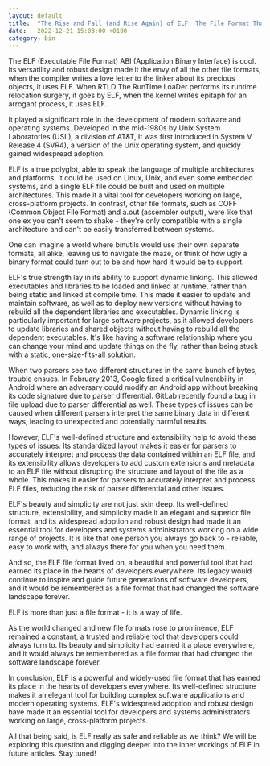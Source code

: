 ```yaml
---
layout: default
title:  "The Rise and Fall (and Rise Again) of ELF: The File Format That Changed the Game"
date:   2022-12-21 15:03:00 +0100
category: bin
---
```


The ELF (Executable File Format) ABI (Application Binary Interface) is cool. 
Its versatility and robust design made it the envy of all the other file formats,
when the compiler writes a love letter to the linker about its precious objects, it uses ELF. 
When RTLD The RunTime LoaDer performs  its runtime relocation surgery, it goes by ELF,
when the kernel writes epitaph for an arrogant process, it uses ELF.

It played a significant role in the development of modern software and operating systems.
Developed in the mid-1980s by Unix System Laboratories (USL), a division of AT&T,
It was first introduced in System V Release 4 (SVR4), a version of the Unix operating system,
and quickly gained widespread adoption.

ELF is a true polyglot, able to speak the language of multiple architectures and platforms.
It could be used on Linux, Unix, and even some embedded systems,
and a single ELF file could be built and used on multiple architectures.
This made it a vital tool for developers working on large, cross-platform projects.
In contrast, other file formats, such as COFF (Common Object File Format) and a.out (assembler output),
were like that one ex you can't seem to shake -
they're only compatible with a single architecture and can't be easily transferred between systems.

One can imagine a world where binutils would use their own separate formats, all alike, leaving us to navigate the maze,
or think of how ugly a binary format could turn out to be and how hard it would be to support.

ELF's true strength lay in its ability to support dynamic linking.
This allowed executables and libraries to be loaded and linked at runtime,
rather than being static and linked at compile time.
This made it easier to update and maintain software,
as well as to deploy new versions without having to rebuild all the dependent libraries and executables.
Dynamic linking is particularly important for large software projects,
as it allowed developers to update libraries and shared objects without having to rebuild all the dependent executables.
It's like having a software relationship where you can change your mind and update things on the fly,
rather than being stuck with a static, one-size-fits-all solution.

When two parsers see two different structures in the same bunch of bytes, trouble ensues.
In February 2013, Google fixed a critical vulnerability in Android where an adversary could modify an Android app
without breaking its code signature due to parser differential.
GitLab recently found a bug in file upload due to parser differential as well.
These types of issues can be caused when different parsers interpret the same binary data in different ways,
leading to unexpected and potentially harmful results.

However, ELF's well-defined structure and extensibility help to avoid these types of issues.
Its standardized layout makes it easier for parsers to accurately interpret and process the data
contained within an ELF file, and its extensibility allows developers to add custom extensions and metadata
to an ELF file without disrupting the structure and layout of the file as a whole.
This makes it easier for parsers to accurately interpret and process ELF files,
reducing the risk of parser differential and other issues.

ELF's beauty and simplicity are not just skin deep. Its well-defined structure,
extensibility, and simplicity made it an elegant and superior file format,
and its widespread adoption and robust design had made it an essential tool for developers and systems administrators
working on a wide range of projects.
It is like that one person you always go back to - reliable,
easy to work with, and always there for you when you need them.

And so, the ELF file format lived on, a beautiful and powerful tool that had earned its place in the hearts of
developers everywhere. Its legacy would continue to inspire and guide future generations of software developers,
and it would be remembered as a file format that had changed the software landscape forever.

ELF is more than just a file format - it is a way of life.

As the world changed and new file formats rose to prominence, ELF remained a constant,
a trusted and reliable tool that developers could always turn to.
Its beauty and simplicity had earned it a place everywhere,
and it would always be remembered as a file format that had changed the software landscape forever.

In conclusion, ELF is a powerful and widely-used file format that has earned its place in the hearts of developers everywhere.
Its well-defined structure makes it an elegant tool for building complex software applications and modern operating systems. 
ELF's widespread adoption and robust design have made it an essential tool for developers and systems administrators 
working on large, cross-platform projects.

All that being said, is ELF really as safe and reliable as we think?
We will be exploring this question and digging deeper into the inner workings of ELF in future articles. Stay tuned!
